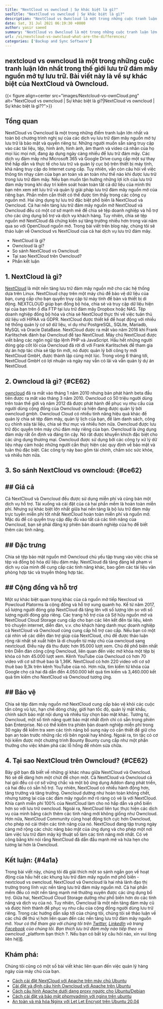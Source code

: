 ```yaml
---
title: "NextCloud vs owncloud | Sự khác biệt là gì?" 
seoTitle: "NextCloud vs owncloud | Sự khác biệt là gì?" 
description: "NextCloud vs Owncloud là một trong những cuộc tranh luận lớn nhất trong thế giới lưu trữ đám mây nguồn mở tự lưu trữ. Bài viết này là về NextCloud và Owncloud." 
date: Sat, 31 Jul 2021 06:19:30 +0000
author: yasir saeed
summary: "NextCloud vs Owncloud là một trong những cuộc tranh luận lớn nhất trong thế giới lưu trữ đám mây nguồn mở tự lưu trữ. Bài viết này là về sự khác biệt của NextCloud và Owncloud." 
url: /vi/nextcloud-vs-owncloud-what-are-the-differences/
categories: ['Backup and Sync Software']
---
```


## nextcloud vs owncloud là một trong những cuộc tranh luận lớn nhất trong thế giới lưu trữ đám mây nguồn mở tự lưu trữ. Bài viết này là về sự khác biệt của NextCloud và Owncloud.

{{< figure align=center src="images/Nextcloud-vs-ownCloud.png" alt="NextCloud vs owncloud | Sự khác biệt là gì?|NextCloud vs owncloud | Sự khác biệt là gì??">}}


## **Tổng quan**
NextCloud vs Owncloud là một trong những điểm tranh luận lớn nhất và toàn bộ chương trình nghị sự của các dịch vụ lưu trữ đám mây nguồn mở tự lưu trữ là bảo mật và quyền riêng tư. Những người muốn sẵn sàng truy cập vào các tài liệu, tệp, hình ảnh, hình ảnh, âm thanh và video cá nhân của họ mọi lúc mọi nơi, đang áp dụng ngày càng nhiều để lưu trữ đám mây. Các dịch vụ đám mây như Microsoft 365 và Google Drive cung cấp một sự thay thế hấp dẫn và thực tế cho lưu trữ và quản lý cục bộ trên thiết bị máy tính, khả năng truy cập do Internet cung cấp. Tuy nhiên, vẫn còn câu hỏi về việc thông tin nhạy cảm của bạn an toàn và an toàn như thế nào khi được lưu trữ trong lưu trữ đám mây.
Nếu bạn muốn tận hưởng những lợi ích của lưu trữ đám mây trong khi duy trì kiểm soát hoàn toàn tất cả dữ liệu của mình thì bạn nên xem xét lưu trữ và quản lý giải pháp lưu trữ đám mây nguồn mở của riêng bạn. Phần mềm cần thiết có thể được tìm thấy trong các công cụ nguồn mở. Hai ứng dụng tự lưu trữ đặc biệt phổ biến là NextCloud và Owncloud. Cả hai nền tảng lưu trữ đám mây nguồn mở NextCloud và Owncloud đều có một cơ sở mạnh mẽ để chia sẻ tệp doanh nghiệp và hỗ trợ cho các ứng dụng bổ trợ và dịch vụ khách hàng. Tuy nhiên, chia sẻ tệp nguồn mở NextCloud đã chứng kiến ​​sự tăng trưởng nhiều hơn trong vài năm qua so với OpenCloud nguồn mở. Trong bài viết trên blog này, chúng tôi sẽ thảo luận về Owncloud vs NextCloud của cả hai dịch vụ lưu trữ đám mây.
  * NextCloud là gì?
  * Owncloud là gì?
  * So sánh NextCloud vs Owncloud:
  * Tại sao NextCloud trên Owncloud?
  * Phần kết luận

## 1. NextCloud là gì?
[NextCloud][1] là một nền tảng lưu trữ đám mây nguồn mở cho các hệ thống dựa trên Linux. NextCloud chạy trên một máy chủ để bảo vệ dữ liệu của bạn, cung cấp cho bạn quyền truy cập từ máy tính để bàn và thiết bị di động. NEXTCLOUD giúp bạn đồng bộ hóa, chia sẻ và truy cập dữ liệu hiện tại của bạn trên ổ đĩa FTP tại lưu trữ đám mây Dropbox hoặc NAS. Tệp doanh nghiệp đồng bộ hóa và chia sẻ NextCloud thực thi về việc tuân thủ dữ liệu với HIPAA và GDPR. NextCloud được thiết kế để hoạt động với nhiều hệ thống quản lý cơ sở dữ liệu, ví dụ như PostgreSQL, SQLite, Mariadb, MySQL và Oracle DataBase.
NextCloud được ra mắt vào năm 2016 khi Frank Karlitschek đánh bại Owncloud để tạo NextCloud. Máy chủ NextCloud được viết bằng các ngôn ngữ tập lệnh PHP và JavaScript. Hầu hết những người đóng góp cốt lõi của Owncloud đã rời đi với Frank Karlitschek để tham gia dự án hợp tác chia sẻ tập tin mới, nó được quản lý bởi công ty mới NextCloud GmbH, được thành lập cùng một lúc. Trong vòng 6 tháng tới, NextCloud GmbH có lợi nhuận và ngày nay vẫn có lãi và vẫn quản lý dự án NextCloud.

## 2. Owncloud là gì?   {#CE62}
[owncloud][2] đã ra mắt vào tháng 1 năm 2010 nhưng bản phát hành beta đầu tiên được ra mắt vào tháng 3 năm 2010. Owncloud có 50 triệu người dùng trên toàn thế giới và năm 2012 đã được phát hành để phục vụ nhu cầu của người dùng cộng đồng của Owncloud và hiện đang được quản lý bởi owncloud gmbh. Owncloud Cloud có nhiều tính năng hiệu quả khác để quản lý chia sẻ tệp đám mây, quản lý lịch của bạn, để làm danh sách, công cụ chỉnh sửa tài liệu, chia sẻ thư mục và nhiều hơn nữa. Owncloud được lưu trữ độc quyền trên máy chủ đám mây riêng của bạn.
Owncloud là ứng dụng đám mây rất ổn định và đáng tin cậy. Nó rất được khuyến khích đặc biệt cho các ứng dụng thương mại. Owncloud được sử dụng bởi các công ty xử lý dữ liệu nhạy cảm hoặc những người cần thực hiện các quy định về bảo mật và tuân thủ đặc biệt. Các công ty này bao gồm tài chính, chăm sóc sức khỏe, và nhiều hơn nữa.

## 3. So sánh NextCloud vs owncloud:   {#ce62}

## ##  **Giá cả** 
Cả NextCloud và Owncloud đều được sử dụng miễn phí và cũng bán một dịch vụ hỗ trợ. Tải xuống và cài đặt của cả hai phần mềm là hoàn toàn miễn phí. Nhưng sự khác biệt lớn nhất giữa hai nền tảng là bộ lưu trữ đám mây trực tuyến miễn phí tốt nhất NextCloud hoàn toàn miễn phí và nguồn mở. Mặc dù để có quyền truy cập đầy đủ vào tất cả các tính năng của Owncloud, bạn sẽ phải đăng ký phiên bản doanh nghiệp của họ để biết thêm các tính năng.

## ## **Đặc trưng**
Chia sẻ tệp bảo mật nguồn mở Owncloud chủ yếu tập trung vào việc chia sẻ tệp và đồng bộ hóa dữ liệu đám mây. NextCloud đã tăng đáng kể phạm vi dịch vụ của mình để cung cấp các tính năng khác, bao gồm các tài liệu văn phòng hợp tác và truyền thông hợp tác.

## ##  **Cộng đồng**  và hỗ trợ
Một sự khác biệt quan trọng khác của cả nguồn mở tiếp Nexcloud và Powcloud Platorms là cộng đồng và hỗ trợ xung quanh họ. Kể từ năm 2017, số lượng người đóng góp NextCloud đã tăng lên với số lượng lớn so với số lượng người đóng góp riêng. Các trang hỗ trợ của cả Sở hữu nguồn mở và NextCloud Cloud Storage cung cấp cho bạn các liên kết đến tài liệu, kênh trò chuyện internet, diễn đàn, v.v. cho khách hàng danh mục doanh nghiệp cả NextCloud và Owncloud cũng cung cấp hỗ trợ cao cấp.
Nếu bạn có một cái nhìn về các diễn đàn trợ giúp của NextCloud, chủ đề được thảo luận rộng rãi nhất sẽ xuất hiện là di chuyển từ máy chủ của owncloud sang nextcloud. Điều này đã thu được hơn 95.000 lượt xem. Chủ đề phổ biến nhất trên Diễn đàn công cộng Owncloud, liên quan đến việc mở khóa một tệp bị khóa có hơn 45.000 lượt xem. Kênh YouTube của Owncloud có hơn 70 video với cơ sở thuê bao là 1,36K. NextCloud có hơn 220 video với cơ sở thuê bao 9,3k trên kênh YouTube của nó. Hơn nữa, tìm kiếm từ khóa của Google cho cả hai đã dẫn đến 4.050.000 kết quả tìm kiếm và 3,460.000 kết quả tìm kiếm cho NextCloud và Owncloud tương ứng.

## ## **Bảo vệ**
Chia sẻ tệp đám mây nguồn mở NextCloud cung cấp bảo vệ khỏi các cuộc tấn công vũ lực, hạn chế dòng chảy, giới hạn tốc độ, quản lý mật khẩu, chính sách bảo mật nội dung và nhiều tùy chọn bảo mật khác. Tương tự, Owncloud, một số tính năng quét bảo mật nhất định chỉ có sẵn trong phiên bản Enterprise. Nó có thể kiểm tra phiên bản doanh nghiệp miễn phí trong 30 ngày để kiểm tra xem các tính năng bổ sung này có cần thiết để giữ cho bạn an toàn trước những rắc rối bên ngoài hay không.
Ngoài ra, tin tặc có cơ hội kiếm được một chương trình Bounty Bounty cung cấp như một phần thưởng cho việc khám phá các lỗ hổng để nhóm sửa chữa.

## 4. Tại sao NextCloud trên Owncloud?   {#CE62}
Bây giờ bạn đã biết về những gì khác nhau giữa NextCloud và Owncloud. Nó sẽ dễ dàng hơn một chút để chọn một. Cả NextCloud và Owncloud cả hai gói đều có cơ sở vững chắc và một bộ ứng dụng Addon đang phát triển, cả hai đều có sẵn hỗ trợ. Tuy nhiên, NextCloud có nhiều hành động hơn, tăng trưởng và tăng trưởng. Owncloud dường như hoàn toàn không chết, nhưng tương lai của các đám mây nguồn mở rõ ràng có vẻ là với NextCloud.
Khía cạnh miễn phí 100% của NextCloud làm cho nó hấp dẫn và phổ biến hơn so với lưu trữ owncloud. Ngoài ra, NextCloud liên tục thực hiện các dịch vụ của mình bằng cách thêm các tính năng mới không giống như Owncloud. Hơn nữa, NextCloud Community cũng hoạt động tích cực hơn Owncloud, cho phép nó cải thiện các tính năng của nó. NextCloud đang tập trung ngày càng mở rộng các chức năng bảo mật của ứng dụng và cho phép một nơi làm việc lưu trữ đám mây kỹ thuật số làm các tính năng mới nhất. Có vẻ công bằng khi nói rằng NextCloud đã dẫn đầu mạnh mẽ và hứa hẹn cho tương lai hơn là Owncloud.

## Kết luận:   {#4a1a}
Trong bài viết này, chúng tôi đã giải thích một so sánh ngắn gọn về hoạt động của hầu hết các khung lưu trữ đám mây nguồn mở phổ biến - nextcloud vs owncloud. NextCloud và Owncloud là hai nhà lãnh đạo thị trường trong lĩnh vực nền tảng lưu trữ đám mây nguồn mở. Cả hai phần mềm đều có một nền tảng mạnh mẽ thường xuyên được các ứng dụng bổ trợ. Giữa hai, NextCloud Cloud Storage dường như phổ biến hơn do các tính năng và dịch vụ của nó. Tuy nhiên, Owncloud là một nền tảng đám mây cũ và được hình thành để phục vụ nhu cầu của cộng đồng người dùng lưu trữ riêng. Trong các hướng dẫn sắp tới của chúng tôi, chúng tôi sẽ thảo luận về các chủ đề thú vị hơn liên quan đến các nền tảng lưu trữ đám mây nguồn mở.
_Your có thể tham gia với chúng tôi trên [Twitter][3], [LinkedIn][4] và trang [Facebook][5] của chúng tôi. Bạn thích lưu trữ đám mây nào tiếp theo vs owncloud_ _platform bạn thích ?. Nếu bạn có bất kỳ câu hỏi nào, xin vui lòng liên hệ][6].

## Khám phá:
Chúng tôi cũng có một số bài viết khác liên quan đến việc quản lý hàng ngày của máy chủ của bạn.
  * [Cách cài đặt NextCloud với Apache trên máy chủ Ubuntu][7]
  * [Cài đặt và định cấu hình Owncloud với Apache trên Ubuntu][8]
  * [Cách cấu hình Apache dưới dạng proxy ngược cho Ubuntu/Debian][9]
  * [Cách cài đặt và bảo mật phpmyadmin với nginx trên ubuntu][10]
  * [An toàn và mã hóa Nginx với Let Let Encrypt trên Ubuntu 20.04][11]

  
[1]: https://products.containerize.com/backup-and-sync/nextcloud/
[2]: https://products.containerize.com/backup-and-sync/owncloud/
[3]: https://twitter.com/containerize_co
[4]: https://www.linkedin.com/company/containerize/
[5]: http://facebook.com/containerize
[6]: mailto:yasir.saeed@aspose.com
[7]: https://blog.containerize.com/backup-and-sync-software/how-to-install-nextcloud-with-apache-on-ubuntu-server/
[8]: https://blog.containerize.com/backup-and-sync-software/how-to-install-and-configure-owncloud-with-apache-on-ubuntu/
[9]: https://blog.containerize.com/web-server-solution-stack/how-to-configure-apache-as-a-reverse-proxy-for-ubuntudebian/
[10]: https://blog.containerize.com/web-server-solution-stack/how-to-install-and-secure-phpmyadmin-with-nginx-on-ubuntu/
[11]: https://blog.containerize.com/web-server-solution-stack/how-to-secure-nginx-with-letsencrypt-on-ubuntu-20-04/
